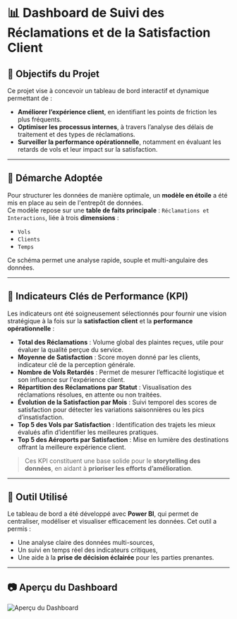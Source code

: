 # 📊 Dashboard de Suivi des Réclamations et de la Satisfaction Client

## 🎯 Objectifs du Projet

Ce projet vise à concevoir un tableau de bord interactif et dynamique permettant de :

- **Améliorer l’expérience client**, en identifiant les points de friction les plus fréquents.
- **Optimiser les processus internes**, à travers l’analyse des délais de traitement et des types de réclamations.
- **Surveiller la performance opérationnelle**, notamment en évaluant les retards de vols et leur impact sur la satisfaction.

---

## 🧠 Démarche Adoptée

Pour structurer les données de manière optimale, un **modèle en étoile** a été mis en place au sein de l'entrepôt de données.  
Ce modèle repose sur une **table de faits principale** : `Réclamations et Interactions`, liée à trois **dimensions** :

- `Vols`
- `Clients`
- `Temps`

Ce schéma permet une analyse rapide, souple et multi-angulaire des données.

---

## 📌 Indicateurs Clés de Performance (KPI)

Les indicateurs ont été soigneusement sélectionnés pour fournir une vision stratégique à la fois sur la **satisfaction client** et la **performance opérationnelle** :

- **Total des Réclamations** : Volume global des plaintes reçues, utile pour évaluer la qualité perçue du service.
- **Moyenne de Satisfaction** : Score moyen donné par les clients, indicateur clé de la perception générale.
- **Nombre de Vols Retardés** : Permet de mesurer l’efficacité logistique et son influence sur l'expérience client.
- **Répartition des Réclamations par Statut** : Visualisation des réclamations résolues, en attente ou non traitées.
- **Évolution de la Satisfaction par Mois** : Suivi temporel des scores de satisfaction pour détecter les variations saisonnières ou les pics d’insatisfaction.
- **Top 5 des Vols par Satisfaction** : Identification des trajets les mieux évalués afin d’identifier les meilleures pratiques.
- **Top 5 des Aéroports par Satisfaction** : Mise en lumière des destinations offrant la meilleure expérience client.

> Ces KPI constituent une base solide pour le **storytelling des données**, en aidant à **prioriser les efforts d’amélioration**.

---

## 🧰 Outil Utilisé

Le tableau de bord a été développé avec **Power BI**, qui permet de centraliser, modéliser et visualiser efficacement les données. Cet outil a permis :

- Une analyse claire des données multi-sources,
- Un suivi en temps réel des indicateurs critiques,
- Une aide à la **prise de décision éclairée** pour les parties prenantes.

---

## 📷 Aperçu du Dashboard

![Aperçu du Dashboard](/dashboard.png)


